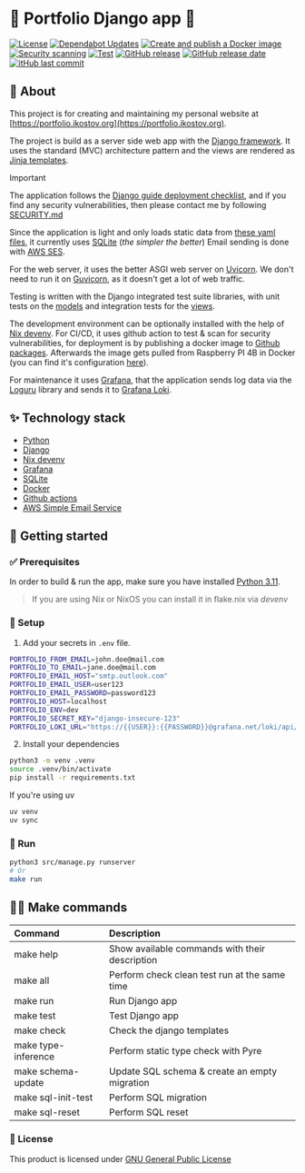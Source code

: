 # 📝 Portfolio Django app 📝

[![License](https://img.shields.io/github/license/IliyanKostov9/portfolio)](https://www.gnu.org/licenses/gpl-3.0.en.html)
[![Dependabot Updates](https://github.com/IliyanKostov9/portfolio/actions/workflows/dependabot/dependabot-updates/badge.svg)](https://github.com/IliyanKostov9/portfolio/actions/workflows/dependabot/dependabot-updates)
[![Create and publish a Docker image](https://github.com/IliyanKostov9/portfolio/actions/workflows/docker-publish.yaml/badge.svg)](https://github.com/IliyanKostov9/portfolio/actions/workflows/docker-publish.yaml)
[![Security scanning](https://github.com/IliyanKostov9/portfolio/actions/workflows/security-scan.yaml/badge.svg)](https://github.com/IliyanKostov9/portfolio/actions/workflows/security-scan.yaml)
[![Test](https://github.com/IliyanKostov9/portfolio/actions/workflows/test.yaml/badge.svg)](https://github.com/IliyanKostov9/portfolio/actions/workflows/test.yaml)
[![GitHub release](https://img.shields.io/github/v/release/IliyanKostov9/portfolio)](#)
[![GitHub release date](https://img.shields.io/github/release-date/IliyanKostov9/portfolio)](#)
[![itHub last commit](https://img.shields.io/github/last-commit/IliyanKostov9/portfolio)](#)

## 🚀 About

This project is for creating and maintaining my personal website at [https://portfolio.ikostov.org](https://portfolio.ikostov.org).

The project is build as a server side web app with the [Django framework](https://www.djangoproject.com/).
It uses the standard (MVC) architecture pattern and the views are rendered as [Jinja templates](https://jinja.palletsprojects.com/en/stable/).

> [!IMPORTANT]
> The application follows the [Django guide deployment checklist](https://docs.djangoproject.com/en/5.2/howto/deployment/checklist/), and if you find any security vulnerabilities, then please contact me by following [SECURITY.md](https://github.com/IliyanKostov9/portfolio/blob/master/.github/SECURITY.md)

Since the application is light and only loads static data from [these yaml files](https://github.com/IliyanKostov9/portfolio/tree/master/src/apps/landing_page/config/portfolio), it currently uses [SQLite](https://sqlite.org/) (*the simpler the better*)
Email sending is done with [AWS SES](https://aws.amazon.com/ses/).

For the web server, it uses the better ASGI web server on [Uvicorn](https://www.uvicorn.org/). We don't need to run it on [Guvicorn](https://gunicorn.org/), as it doesn't get a lot of web traffic.

Testing is written with the Django integrated test suite libraries, with unit tests on the [models](https://github.com/IliyanKostov9/portfolio/tree/master/src/apps/landing_page/tests/models) and integration tests for the [views](https://github.com/IliyanKostov9/portfolio/tree/master/src/apps/landing_page/tests/views).

The development environment can be optionally installed with the help of [Nix devenv](https://devenv.sh/).
For CI/CD, it uses github action to test & scan for security vulnerabilities, for deployment is by publishing a docker image to [Github packages](https://github.com/IliyanKostov9/portfolio/pkgs/container/portfolio).
Afterwards the image gets pulled from Raspberry PI 4B in Docker (you can find it's configuration [here](https://github.com/IliyanKostov9/raspberry-pi-dotfiles/blob/master/docker/personal/docker-compose.yaml)).

For maintenance it uses [Grafana](https://grafana.com/), that the application sends log data via the [Loguru](https://github.com/Delgan/loguru) library and sends it to [Grafana Loki](https://grafana.com/oss/loki/).

## ✨ Technology stack

- [Python](https://www.python.org/)
- [Django](https://www.djangoproject.com/)
- [Nix devenv](https://devenv.sh/)
- [Grafana](https://grafana.com/)
- [SQLite](https://sqlite.org/)
- [Docker](https://www.docker.com/)
- [Github actions](https://github.com/features/actions)
- [AWS Simple Email Service](https://aws.amazon.com/ses/)


## 🎉 Getting started

### ✅ Prerequisites

In order to build & run the app, make sure you have installed [Python 3.11](https://www.python.org/downloads/release/python-3110/).

> If you are using Nix or NixOS you can install it in flake.nix via *devenv*

### 🌱 Setup

1. Add your secrets in `.env` file.

```bash
PORTFOLIO_FROM_EMAIL=john.doe@mail.com
PORTFOLIO_TO_EMAIL=jane.doe@mail.com
PORTFOLIO_EMAIL_HOST="smtp.outlook.com"
PORTFOLIO_EMAIL_USER=user123
PORTFOLIO_EMAIL_PASSWORD=password123
PORTFOLIO_HOST=localhost
PORTFOLIO_ENV=dev
PORTFOLIO_SECRET_KEY="django-insecure-123"
PORTFOLIO_LOKI_URL="https://{{USER}}:{{PASSWORD}}@grafana.net/loki/api/v1/push"
```

2. Install your dependencies

```sh
python3 -m venv .venv
source .venv/bin/activate
pip install -r requirements.txt
```

If you're using uv
```bash
uv venv
uv sync
```

### 🏃 Run

```sh
python3 src/manage.py runserver
# Or
make run
```

##  🧑‍💻 Make commands

|Command|Description|
|:-|:-|
|make help|Show available commands with their description|
|make all|Perform check clean test run at the same time|
|make run|Run Django app|
|make test|Test Django app|
|make check|Check the django templates|
|make type-inference|Perform static type check with Pyre|
|make schema-update|Update SQL schema & create an empty migration|
|make sql-init-test|Perform SQL migration|
|make sql-reset|Perform SQL reset|


### 📃 License
This product is licensed under [GNU General Public License](https://www.gnu.org/licenses/gpl-3.0.en.html)
